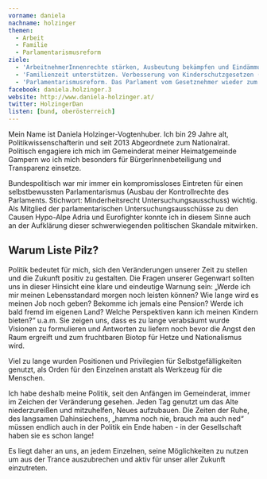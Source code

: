 ```yaml
---
vorname: daniela
nachname: holzinger
themen:
  - Arbeit
  - Familie
  - Parlamentarismusreform
ziele:
  - 'ArbeitnehmerInnenrechte stärken, Ausbeutung bekämpfen und Eindämmung prekärer Arbeitsverhältnisse'
  - 'Familienzeit unterstützen. Verbesserung von Kinderschutzgesetzen (Vorbild OÖ: maximale Dauer externer Betreuung bei 8h täglich festlegen)'
  - 'Parlamentarismusreform. Das Parlament vom Gesetznehmer wieder zum Gesetzgeber machen und damit Kopf auf die Füße stellen'
facebook: daniela.holzinger.3
website: http://www.daniela-holzinger.at/
twitter: HolzingerDan
listen: [bund, oberösterreich]
---
```


Mein Name ist Daniela Holzinger-Vogtenhuber. Ich bin 29 Jahre alt, Politikwissenschafterin und seit 2013 Abgeordnete zum Nationalrat. Politisch engagiere ich mich im Gemeinderat meiner Heimatgemeinde Gampern wo ich mich besonders für BürgerInnenbeteiligung und Transparenz einsetze.

Bundespolitisch war mir immer ein kompromissloses Eintreten für einen selbstbewussten Parlamentarismus (Ausbau der Kontrollrechte des Parlaments. Stichwort: Minderheitsrecht Untersuchungsausschuss) wichtig. Als Mitglied der parlamentarischen Untersuchungsausschüsse zu den Causen Hypo-Alpe Adria und Eurofighter konnte ich in diesem Sinne auch an der Aufklärung dieser schwerwiegenden politischen Skandale mitwirken.

## Warum Liste Pilz?

Politik bedeutet für mich, sich den Veränderungen unserer Zeit zu stellen und die Zukunft positiv zu gestalten. Die Fragen unserer Gegenwart sollten uns in dieser Hinsicht eine klare und eindeutige Warnung sein: „Werde ich mir meinen Lebensstandard morgen noch leisten können? Wie lange wird es meinen Job noch geben? Bekomme ich jemals eine Pension? Werde ich bald fremd im eigenen Land? Welche Perspektiven kann ich meinen Kindern bieten?“ u.a.m. Sie zeigen uns, dass es zu lange verabsäumt wurde Visionen zu formulieren und Antworten zu liefern noch bevor die Angst den Raum ergreift und zum fruchtbaren Biotop für Hetze und Nationalismus wird.

Viel zu lange wurden Positionen und Privilegien für Selbstgefälligkeiten genutzt, als Orden für den Einzelnen anstatt als Werkzeug für die Menschen.

Ich habe deshalb meine Politik, seit den Anfängen im Gemeinderat, immer im Zeichen der Veränderung gesehen. Jeden Tag genutzt um das Alte niederzureißen und mitzuhelfen, Neues aufzubauen. Die Zeiten der Ruhe, des langsamen Dahinsiechens, „hamma noch nie, brauch ma auch ned“ müssen endlich auch in der Politik ein Ende haben - in der Gesellschaft haben sie es schon lange!

Es liegt daher an uns, an jedem Einzelnen, seine Möglichkeiten zu nutzen um aus der Trance auszubrechen und aktiv für unser aller Zukunft einzutreten.